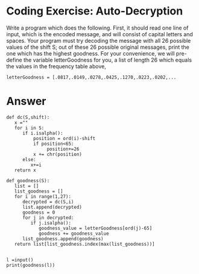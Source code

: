 # Coding Exercise: Auto-Decryption
Write a program which does the following. First, it should read one line of input, which is the encoded message, and will consist of capital letters and spaces. Your program must try decoding the message with all 26 possible values of the shift S; out of these 26 possible original messages, print the one which has the highest goodness.
For your convenience, we will pre-define the variable letterGoodness for you, a list of length 26 which equals the values in the frequency table above,

    letterGoodness = [.0817,.0149,.0278,.0425,.1270,.0223,.0202,...

# Answer
    def dc(S,shift):
       x =""
       for i in S:
          if i.isalpha():
              position = ord(i)-shift
              if position<65:
                   position+=26
              x += chr(position)
          else:
             x+=i
       return x

    def goodness(S):
       list = []
       list_goodness = []
       for i in range(1,27):
          decrypted = dc(S,i)
          list.append(decrypted)
          goodness = 0
          for j in decrypted:
             if j.isalpha():
                goodness_value = letterGoodness[ord(j)-65]
                goodness += goodness_value
          list_goodness.append(goodness)
       return list[list_goodness.index(max(list_goodness))]


    l =input()
    print(goodness(l))
